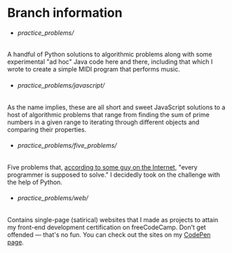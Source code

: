 # Branch information


- ###### practice_problems/

A handful of Python solutions to algorithmic problems along with some experimental "ad hoc" Java code here and there, including that which I wrote to create a simple MIDI program that performs music.

- ###### practice_problems/javascript/

As the name implies, these are all short and sweet JavaScript solutions to a host of algorithmic problems that range from finding the sum of prime numbers in a given range to iterating through different objects and comparing their properties.       

- ###### practice_problems/five_problems/

Five problems that, [according to some guy on the Internet](https://www.shiftedup.com/2015/05/07/five-programming-problems-every-software-engineer-should-be-able-to-solve-in-less-than-1-hour), "every programmer is supposed to solve." I decidedly took on the challenge with the help of Python.


- ###### practice_problems/web/

Contains single-page (satirical) websites that I made as projects to attain my front-end development certification on freeCodeCamp. Don't get offended — that's no fun. You can check out the sites on my [CodePen page](https://codepen.io/vonalogue/#).




